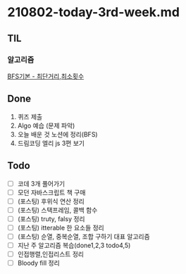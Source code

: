 # 210802-today-3rd-week.md

## TIL

### 알고리즘

[BFS기본 - 최단거리,최소횟수](https://github.com/sosoYim/TIL/blob/main/algorithm/210803-algo-BFS.md)

## Done

1. 퀴즈 제출
2. Algo 예습 (문제 파악)
3. 오늘 배운 것 노션에 정리(BFS)
4. 드림코딩 엘리 js 3편 보기

## Todo

- [ ] 코데 3개 풀어가기
- [ ] 모던 자바스크립트 책 구매
- [ ] (포스팅) 후위식 연산 정리
- [ ] (포스팅) 스택프레임, 콜백 함수
- [ ] (포스팅) truty, falsy 정리
- [ ] (포스팅) itterable 한 요소들 정리
- [ ] (포스팅) 순열, 중복순열, 조합 구하기 대표 알고리즘
- [ ] 지난 주 알고리즘 복습(done1,2,3 todo4,5)
- [ ] 인접행렬,인접리스트 정리
- [ ] Bloody fill 정리
